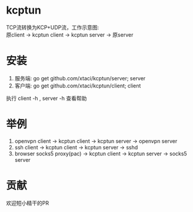 # kcptun
TCP流转换为KCP+UDP流，工作示意图:        
原client -> kcptun client ->  kcptun server -> 原server

# 安装
1. 服务端: go get github.com/xtaci/kcptun/server;  server 
2. 客户端: go get github.com/xtaci/kcptun/client;  client

执行 client -h , server -h 查看帮助

# 举例
1. openvpn client -> kcptun client -> kcptun server -> openvpn server
2. ssh client -> kcptun client -> kcptun server -> sshd
2. browser socks5 proxy(pac) -> kcptun client -> kcptun server -> socks5 server

# 贡献
欢迎短小精干的PR
